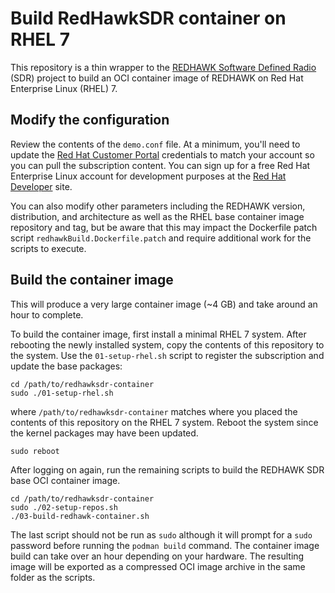 # Build RedHawkSDR container on RHEL 7
This repository is a thin wrapper to the [REDHAWK Software Defined Radio](https://redhawksdr.org/)
(SDR) project to build an OCI container image of REDHAWK on Red Hat
Enterprise Linux (RHEL) 7.

## Modify the configuration
Review the contents of the `demo.conf` file. At a minimum, you'll
need to update the [Red Hat Customer Portal](https://access.redhat.com)
credentials to match your account so you can pull the subscription
content. You can sign up for a free Red Hat Enterprise Linux account
for development purposes at the [Red Hat Developer](https://developers.redhat.com)
site.

You can also modify other parameters including the REDHAWK version,
distribution, and architecture as well as the RHEL base container
image repository and tag, but be aware that this may impact the
Dockerfile patch script `redhawkBuild.Dockerfile.patch` and require
additional work for the scripts to execute.

## Build the container image
This will produce a very large container image (~4 GB) and take
around an hour to complete.

To build the container image, first install a minimal RHEL 7 system.
After rebooting the newly installed system, copy the contents of
this repository to the system. Use the `01-setup-rhel.sh` script
to register the subscription and update the base packages:

    cd /path/to/redhawksdr-container
    sudo ./01-setup-rhel.sh

where `/path/to/redhawksdr-container` matches where you placed the
contents of this repository on the RHEL 7 system. Reboot the system
since the kernel packages may have been updated.

    sudo reboot

After logging on again, run the remaining scripts to build the
REDHAWK SDR base OCI container image.

    cd /path/to/redhawksdr-container
    sudo ./02-setup-repos.sh
    ./03-build-redhawk-container.sh

The last script should not be run as `sudo` although it will prompt
for a `sudo` password before running the `podman build` command.
The container image build can take over an hour depending on your
hardware. The resulting image will be exported as a compressed OCI
image archive in the same folder as the scripts.

